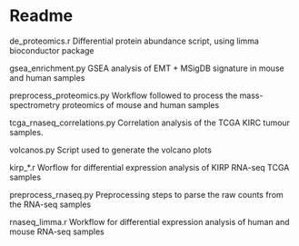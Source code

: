 # Readme

de_proteomics.r	Differential protein abundance script, using limma bioconductor package

gsea_enrichment.py   GSEA analysis of EMT + MSigDB signature in mouse and human samples

preprocess_proteomics.py	Workflow followed to process the mass-spectrometry proteomics of mouse and human samples

tcga_rnaseq_correlations.py	Correlation analysis of the TCGA KIRC tumour samples.

volcanos.py Script used to generate the volcano plots

kirp_*.r    Worflow for differential expression analysis of KIRP RNA-seq TCGA samples

preprocess_rnaseq.py    Preprocessing steps to parse the raw counts from the RNA-seq samples

rnaseq_limma.r  Workflow for differential expression analysis of human and mouse RNA-seq samples